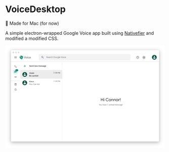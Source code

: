 # VoiceDesktop
 Made for Mac (for now)

A simple electron-wrapped Google Voice app built using [Nativefier](https://github.com/jiahaog/Nativefier) and modified a modified CSS.

![VoiceDesktop Screenshot](https://github.com/dipspit/VoiceDesktop/blob/master/screenshot.png)
